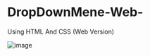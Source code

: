 # DropDownMene-Web-
Using HTML And CSS (Web Version)

![image](https://github.com/laijiayu/DropDownMene-Web-/blob/master/Apr-23-2023%2016-31-59.gif)
